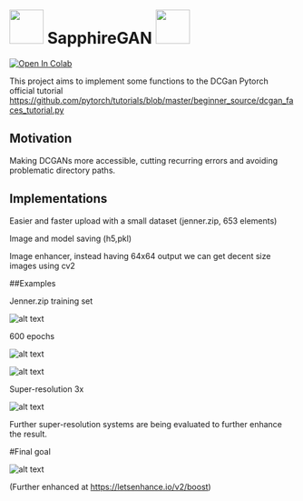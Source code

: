 # <img src="https://media.giphy.com/media/ie8wWVDkrH6dvsy4Zn/giphy.gif" width="60" height="60"/> SapphireGAN <img src=" https://media.giphy.com/media/HdYL67CqBv8Z2/giphy.gif" width="60" height="60"/>



[![Open In Colab](https://colab.research.google.com/assets/colab-badge.svg)](https://colab.research.google.com/github/FabioRovai/SapphireGAN/blob/main/SapphireGAN.ipynb)




This project aims to implement some functions to the DCGan Pytorch official tutorial https://github.com/pytorch/tutorials/blob/master/beginner_source/dcgan_faces_tutorial.py


## Motivation

Making DCGANs more accessible, cutting recurring errors and avoiding problematic directory paths.


## Implementations

Easier and faster upload with a small dataset (jenner.zip, 653 elements)

Image and model saving (h5,pkl)

Image enhancer, instead having 64x64 output we can get decent size images using cv2


##Examples

Jenner.zip training set


![alt text](https://i.ibb.co/GpkpYCB/download-3.png)


600 epochs

![alt text](https://i.ibb.co/3p4g0Pj/download-2.png)



![alt text](https://i.ibb.co/GtJ458d/image-00000.png)


Super-resolution 3x

![alt text](https://i.ibb.co/bb5Jc4V/6724cd15-5597-4e1b-a57d-6e80ac9c7dd0.png)


Further super-resolution systems are being evaluated to further enhance the result.


#Final goal

![alt text](https://i.ibb.co/YQYPqFd/Screenshot-2021-03-03-at-12-30-03-auto-x2-auto-x2-auto-x2.png)



(Further enhanced at https://letsenhance.io/v2/boost)

